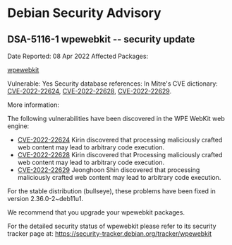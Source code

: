 
Debian Security Advisory
========================


DSA-5116-1 wpewebkit -- security update
---------------------------------------



Date Reported:
08 Apr 2022
Affected Packages:

[wpewebkit](https://packages.debian.org/src:wpewebkit)

Vulnerable:
Yes
Security database references:
In Mitre's CVE dictionary: [CVE-2022-22624](https://security-tracker.debian.org/tracker/CVE-2022-22624), [CVE-2022-22628](https://security-tracker.debian.org/tracker/CVE-2022-22628), [CVE-2022-22629](https://security-tracker.debian.org/tracker/CVE-2022-22629).  

More information:

The following vulnerabilities have been discovered in the WPE WebKit
web engine:


* [CVE-2022-22624](https://security-tracker.debian.org/tracker/CVE-2022-22624)
Kirin discovered that processing maliciously crafted web content
 may lead to arbitrary code execution.
* [CVE-2022-22628](https://security-tracker.debian.org/tracker/CVE-2022-22628)
Kirin discovered that Processing maliciously crafted web content
 may lead to arbitrary code execution.
* [CVE-2022-22629](https://security-tracker.debian.org/tracker/CVE-2022-22629)
Jeonghoon Shin discovered that processing maliciously crafted web
 content may lead to arbitrary code execution.


For the stable distribution (bullseye), these problems have been fixed in
version 2.36.0-2~deb11u1.


We recommend that you upgrade your wpewebkit packages.


For the detailed security status of wpewebkit please refer to
its security tracker page at:
<https://security-tracker.debian.org/tracker/wpewebkit>






